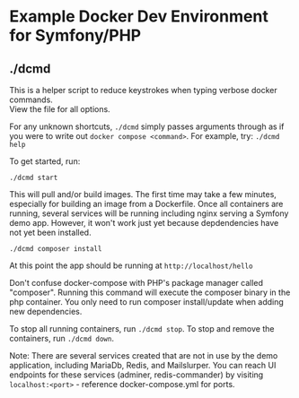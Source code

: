 # Example Docker Dev Environment for Symfony/PHP

## ./dcmd

This is a helper script to reduce keystrokes when typing verbose docker commands.  
View the file for all options.  

For any unknown shortcuts, `./dcmd` simply passes arguments through as if you were 
to write out `docker compose <command>`.  For example, try: `./dcmd help`  

To get started, run:

    ./dcmd start

This will pull and/or build images.  The first time may take a few minutes, especially 
for building an image from a Dockerfile.  Once all containers are running, several 
services will be running including nginx serving a Symfony demo app.  However, it 
won't work just yet because depdendencies have not yet been installed.  

    ./dcmd composer install

At this point the app should be running at `http://localhost/hello`    

Don't confuse docker-compose with PHP's package manager called "composer".  Running 
this command will execute the composer binary in the php container.  You only need 
to run composer install/update when adding new dependencies.  

To stop all running containers, run `./dcmd stop`.  To stop and remove the containers, 
run `./dcmd down`.  

Note: There are several services created that are not in use by the demo application, 
including MariaDb, Redis, and Mailslurper.  You can reach UI endpoints for these services 
(adminer, redis-commander) by visiting `localhost:<port>` - reference docker-compose.yml for ports.